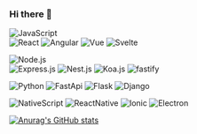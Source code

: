 ### Hi there 👋

![JavaScript](https://img.shields.io/badge/-JavaScript-090909?style=for-the-badge&logo=JavaScript&logoColor=E9D54D)
 <br/>
  ![React](https://img.shields.io/badge/-React-090909?style=for-the-badge&logo=react&logoColor=47C5FB)
  ![Angular](https://img.shields.io/badge/-Angular-090909?style=for-the-badge&logo=angular&logoColor=red)
  ![Vue](https://img.shields.io/badge/-Vue.js-090909?style=for-the-badge&logo=Vue.js&logoColor=green)
  ![Svelte](https://img.shields.io/badge/-svelte-090909?style=for-the-badge&logo=svelte&logoColor=orange)
  
![Node.js](https://img.shields.io/badge/-Node.js-090909?style=for-the-badge&logo=node.js&logoColor=green)
  <br/>
  ![Express.js](https://img.shields.io/badge/-Express.js-090909?style=for-the-badge&logo=express&logoColor=green)
  ![Nest.js](https://img.shields.io/badge/-Nest.js-090909?style=for-the-badge&logo=nest.js&logoColor=green)
  ![Koa.js](https://img.shields.io/badge/-Koa.js-090909?style=for-the-badge&logo=Koa.js&logoColor=green)
  ![fastify](https://img.shields.io/badge/-fastify-090909?style=for-the-badge&logo=fastify&logoColor=green)


![Python](https://img.shields.io/badge/-Python-090909?style=for-the-badge&logo=python&logoColor=blue)
![FastApi](https://img.shields.io/badge/-FastApi-090909?style=for-the-badge&logo=FastApi&logoColor=blue)
![Flask](https://img.shields.io/badge/-Flask-090909?style=for-the-badge&logo=Flask&logoColor=white)
![Django](https://img.shields.io/badge/-Django-090909?style=for-the-badge&logo=Django&logoColor=green)

![NativeScript](https://img.shields.io/badge/-NativeScript-090909?style=for-the-badge&logo=NativeScript&logoColor=blue)
![ReactNative](https://img.shields.io/badge/-ReactNative-090909?style=for-the-badge&logo=ReactNative&logoColor=blue)
![Ionic](https://img.shields.io/badge/-Ionic-090909?style=for-the-badge&logo=Ionic&logoColor=blue)
![Electron](https://img.shields.io/badge/-Electron-090909?style=for-the-badge&logo=Electron&logoColor=blue)

[![Anurag's GitHub stats](https://github-readme-stats.vercel.app/api?username=HellMenDos)](https://github.com/anuraghazra/github-readme-stats)

